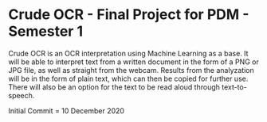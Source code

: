 # Crude OCR - Final Project for PDM - Semester 1
Crude OCR is an OCR interpretation using Machine Learning as a base. It will be able to interpret text from a written document in the form of a PNG or JPG file, as well as straight from the webcam. Results from the analyzation will be in the form of plain text, which can then be copied for further use. There will also be an option for the text to be read aloud through text-to-speech.

Initial Commit = 10 December 2020